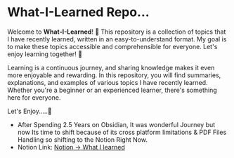 # What-I-Learned Repo…

Welcome to **What-I-Learned**! 🎉 This repository is a collection of topics that I have recently learned, written in an easy-to-understand format. My goal is to make these topics accessible and comprehensible for everyone. Let's enjoy learning together! 🥳

Learning is a continuous journey, and sharing knowledge makes it even more enjoyable and rewarding. In this repository, you will find summaries, explanations, and examples of various topics I have recently learned. Whether you're a beginner or an experienced learner, there's something here for everyone.

Let's Enjoy.....🥳


- After Spending 2.5 Years on Obsidian, It was wonderful Journey but now Its time to shift because of its cross platform limitations & PDF Files Handling so shifting to the Notion Right Now.
- Notion Link: [Notion -> What I learned](https://www.notion.so/itsdigvijaysing/What-I-Learned-1cc0cf53d40d8080a235e1cbd6710643?pvs=4)